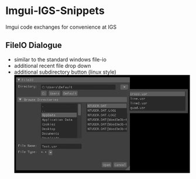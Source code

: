 # Imgui-IGS-Snippets
Imgui code exchanges for convenience at IGS 

## FileIO Dialogue
 * similar to the standard windows file-io
 * additional recent file drop down
 * additional subdirectory button (linux style)
![Imgui FileIO Dialogue](images/Imgui-File-Open.PNG)